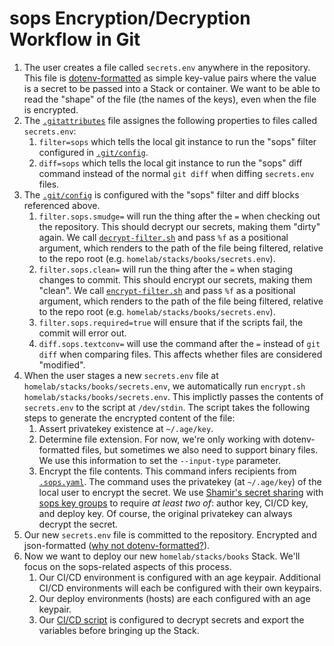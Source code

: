 # sops Encryption/Decryption Workflow in Git

1. The user creates a file called `secrets.env` anywhere in the repository. This file is [dotenv-formatted](https://stackoverflow.com/questions/68267862/what-is-an-env-or-dotenv-file-exactly) as simple key-value pairs where the value is a secret to be passed into a Stack or container. We want to be able to read the "shape" of the file (the names of the keys), even when the file is encrypted. 
2. The [`.gitattributes`](.gitattributes) file assignes the following properties to files called `secrets.env`:
   1. `filter=sops` which tells the local git instance to run the "sops" filter configured in [`.git/config`](/.git/config). 
   2. `diff=sops` which tells the local git instance to run the "sops" diff command instead of the normal `git diff` when diffing `secrets.env` files. 
3. The [`.git/config`](/.git/config) is configured with the "sops" filter and diff blocks referenced above. 
   1. `filter.sops.smudge=` will run the thing after the `=` when checking out the repository. This should decrypt our secrets, making them "dirty" again. We call [`decrypt-filter.sh`](/.sops/decrypt-filter.sh) and pass `%f` as a positional argument, which renders to the path of the file being filtered, relative to the repo root (e.g. `homelab/stacks/books/secrets.env`). 
   2. `filter.sops.clean=` will run the thing after the `=` when staging changes to commit. This should encrypt our secrets, making them "clean". We call [`encrypt-filter.sh`](/.sops/decrypt-filter.sh) and pass `%f` as a positional argument, which renders to the path of the file being filtered, relative to the repo root (e.g. `homelab/stacks/books/secrets.env`). 
   3. `filter.sops.required=true` will ensure that if the scripts fail, the commit will error out.
   4. `diff.sops.textconv=` will use the command after the `=` instead of `git diff` when comparing files. This affects whether files are considered "modified". 
4. When the user stages a new `secrets.env` file at `homelab/stacks/books/secrets.env`, we automatically run `encrypt.sh homelab/stacks/books/secrets.env`. This implictly passes the contents of `secrets.env` to the script at `/dev/stdin`. The script takes the following steps to generate the encrypted content of the file:
   1. Assert privatekey existence at `~/.age/key`. 
   2. Determine file extension. For now, we're only working with dotenv-formatted files, but sometimes we also need to support binary files. We use this information to set the `--input-type` parameter. 
   3. Encrypt the file contents. This command infers recipients from [`.sops.yaml`](/.sops.yaml). The command uses the privatekey (at `~/.age/key`) of the local user to encrypt the secret. We use [Shamir's secret sharing](https://en.wikipedia.org/wiki/Shamir%27s_secret_sharing) with [sops key groups](https://github.com/getsops/sops?tab=readme-ov-file#215key-groups) to require *at least two of*: author key, CI/CD key, and deploy key. Of course, the original privatekey can always decrypt the secret.
5. Our new `secrets.env` file is committed to the repository. Encrypted and json-formatted ([why not dotenv-formatted?](https://github.com/getsops/sops/issues/857#issuecomment-2307658865)). 
6. Now we want to deploy our new `homelab/stacks/books` Stack. We'll focus on the sops-related aspects of this process. 
   1. Our CI/CD environment is configured with an age keypair. Additional CI/CD environments will each be configured with their own keypairs.
   2. Our deploy environments (hosts) are each configured with an age keypair. 
   3. Our [CI/CD script](/.gitea/workflows/homelab_deploy-compose-stack.yml) is configured to decrypt secrets and export the variables before bringing up the Stack. 